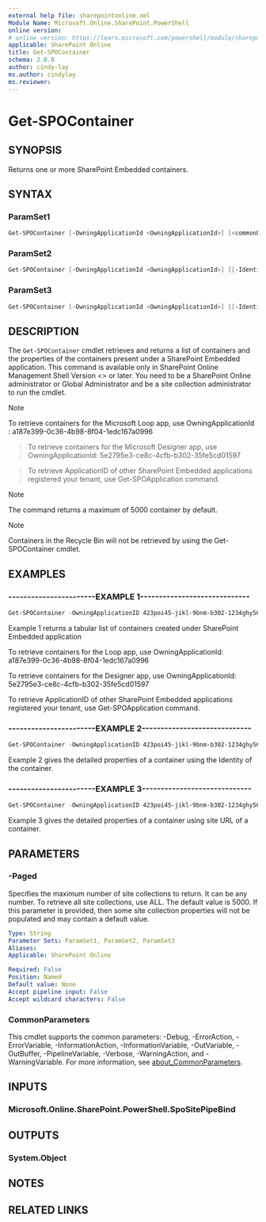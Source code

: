 ```yaml
---
external help file: sharepointonline.xml
Module Name: Microsoft.Online.SharePoint.PowerShell
online version:
# online version: https://learn.microsoft.com/powershell/module/sharepoint-online/
applicable: SharePoint Online
title: Get-SPOContainer
schema: 2.0.0
author: cindy-lay
ms.author: cindylay
ms.reviewer:
---
```


# Get-SPOContainer

## SYNOPSIS

Returns one or more SharePoint Embedded containers. 

## SYNTAX

### ParamSet1

```powershell
Get-SPOContainer [-OwningApplicationId <OwningApplicationId>] [<commonParameters] 
```


### ParamSet2

```powershell
Get-SPOContainer [-OwningApplicationId <OwningApplicationId>] [[-Identity] <ContainerId>]  
```

### ParamSet3

```powershell
Get-SPOContainer [-OwningApplicationId <OwningApplicationId>] [[-Identity] <ContainerSiteURL>]  
```

## DESCRIPTION

The `Get-SPOContainer` cmdlet retrieves and returns a list of containers and the properties of the containers present under a SharePoint Embedded application. This command is available only in SharePoint Online Management Shell Version <> or later. You need to be a SharePoint Online administrator or Global Administrator and be a site collection administrator to run the cmdlet.  



> [!NOTE]  
> To retrieve containers for the Microsoft Loop app, use OwningApplicationId : a187e399-0c36-4b98-8f04-1edc167a0996 

> To retrieve containers for the Microsoft Designer app, use 
OwningApplicationId: 5e2795e3-ce8c-4cfb-b302-35fe5cd01597 

> To retrieve ApplicationID of other SharePoint Embedded applications registered your tenant, use Get-SPOApplication command. 

> [!NOTE]  
> The command returns a maximum of 5000 container by default.  

 
> [!NOTE]  
> Containers in the Recycle Bin will not be retrieved by using the Get-SPOContainer cmdlet. 

## EXAMPLES

### -----------------------EXAMPLE 1-----------------------------

```powershell
Get-SPOContainer -OwningApplicationID 423poi45-jikl-9bnm-b302-1234ghy56789 | FT 
``````

Example 1 returns a tabular list of containers created under SharePoint Embedded application  

To retrieve containers for the Loop app, use OwningApplicationId: a187e399-0c36-4b98-8f04-1edc167a0996 

To retrieve containers for the Designer app, use OwningApplicationId: 5e2795e3-ce8c-4cfb-b302-35fe5cd01597 

To retrieve ApplicationID of other SharePoint Embedded applications registered your tenant, use Get-SPOApplication command. 

### -----------------------EXAMPLE 2-----------------------------

```powershell
Get-SPOContainer -OwningApplicationID 423poi45-jikl-9bnm-b302-1234ghy56789 -Identity b66f5b2e-4cbd-4754-9ad3-8291c2c81ade 
```

Example 2 gives the detailed properties of a container using the Identity of the container.  

 
### -----------------------EXAMPLE 3-----------------------------

```powershell
Get-SPOContainer -OwningApplicationID 423poi45-jikl-9bnm-b302-1234ghy56789 -Identity https://contoso.sharepoint.com/storageContainers/CSP_b66f5b2e-4cbd-4754-9ad3-8291c2c81ade 
```

Example 3 gives the detailed properties of a container using site URL of a container.


## PARAMETERS


### -Paged

Specifies the maximum number of site collections to return. It can be any number. To retrieve all site collections, use ALL. The default value is 5000. If this parameter is provided, then some site collection properties will not be populated and may contain a default value.

```yaml
Type: String
Parameter Sets: ParamSet1, ParamSet2, ParamSet3
Aliases:
Applicable: SharePoint Online

Required: False
Position: Named
Default value: None
Accept pipeline input: False
Accept wildcard characters: False
```


### CommonParameters

This cmdlet supports the common parameters: -Debug, -ErrorAction, -ErrorVariable, -InformationAction, -InformationVariable, -OutVariable, -OutBuffer, -PipelineVariable, -Verbose, -WarningAction, and -WarningVariable. For more information, see [about_CommonParameters](https://go.microsoft.com/fwlink/?LinkID=113216).

## INPUTS

### Microsoft.Online.SharePoint.PowerShell.SpoSitePipeBind

## OUTPUTS

### System.Object

## NOTES

## RELATED LINKS

